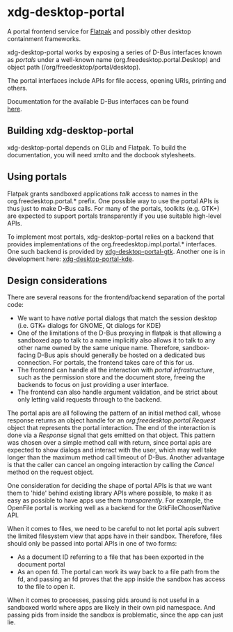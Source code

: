 # xdg-desktop-portal

A portal frontend service for [Flatpak](http://www.flatpak.org) and possibly
other desktop containment frameworks.

xdg-desktop-portal works by exposing a series of D-Bus interfaces known as
_portals_ under a well-known name (org.freedesktop.portal.Desktop) and object
path (/org/freedesktop/portal/desktop).

The portal interfaces include APIs for file access, opening URIs, printing
and others.

Documentation for the available D-Bus interfaces can be found	
[here](https://flatpak.github.io/xdg-desktop-portal/portal-docs.html).

## Building xdg-desktop-portal

xdg-desktop-portal depends on GLib and Flatpak.
To build the documentation, you will need xmlto and the docbook stylesheets.

## Using portals

Flatpak grants sandboxed applications _talk_ access to names in the
org.freedesktop.portal.\* prefix. One possible way to use the portal APIs
is thus just to make D-Bus calls. For many of the portals, toolkits (e.g.
GTK+) are expected to support portals transparently if you use suitable
high-level APIs.

To implement most portals, xdg-desktop-portal relies on a backend
that provides implementations of the org.freedesktop.impl.portal.\* interfaces.
One such backend is provided by [xdg-desktop-portal-gtk](http://github.com/flatpak/xdg-desktop-portal-gtk).
Another one is in development here: [xdg-desktop-portal-kde](https://github.com/KDE/xdg-desktop-portal-kde).

## Design considerations

There are several reasons for the frontend/backend separation of the portal
code:
- We want to have _native_ portal dialogs that match the session desktop (i.e. GTK+ dialogs
   for GNOME, Qt dialogs for KDE)
- One of the limitations of the D-Bus proxying in flatpak is that allowing a sandboxed app
  to talk to a name implicitly also allows it to talk to any other name owned by the same
  unique name. Therefore, sandbox-facing D-Bus apis should generally be hosted on a
  dedicated bus connection. For portals, the frontend takes care of this for us.
- The frontend can handle all the interaction with _portal infrastructure_, such as the
  permission store and the document store, freeing the backends to focus on just providing
  a user interface.
- The frontend can also handle argument validation, and be strict about only letting valid
  requests through to the backend.

The portal apis are all following the pattern of an initial method call, whose response returns an
object handle for an _org.freedesktop.portal.Request_ object that represents the portal interaction.
The end of the interaction is done via a _Response_ signal that gets emitted on that object. This
pattern was chosen over a simple method call with return, since portal apis are expected to
show dialogs and interact with the user, which may well take longer than the maximum method
call timeout of D-Bus. Another advantage is that the caller can cancel an ongoing interaction
by calling the _Cancel_ method on the request object.

One consideration for deciding the shape of portal APIs is that we want them to 'hide' behind existing
library APIs where possible, to make it as easy as possible to have apps use them _transparently_. For
example, the OpenFile portal is working well as a backend for the GtkFileChooserNative API.

When it comes to files, we need to be careful to not let portal apis subvert the limited filesystem view that
apps have in their sandbox. Therefore, files should only be passed into portal APIs in one of two forms:
- As a document ID referring to a file that has been exported in the document portal
- As an open fd. The portal can work its way back to a file path from the fd, and passing an fd proves that
  the app inside the sandbox has access to the file to open it.

When it comes to processes, passing pids around is not useful in a sandboxed  world where apps are likely
in their own pid namespace. And passing pids from inside the sandbox is problematic, since the app can just
lie.
